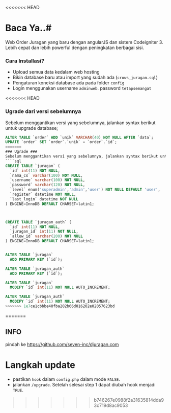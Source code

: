 <<<<<<< HEAD
# Baca Ya..#

Web Order Juragan yang baru dengan angularJS dan sistem Codeigniter 3. Lebih cepat dan lebih powerful dengan peningkatan berbagai sisi.

### Cara Installasi? ###

* Upload semua data kedalam web hosting
* Bikin database baru atau import yang sudah ada (`crows_juragan.sql`)
* Pengaturan koneksi database ada pada folder `config`
* Login menggunakan username `adminweb`. password `tetapsemangat`

<<<<<<< HEAD
### Ugrade dari versi sebelumnya ###
Sebelum menggantikan versi yang sebelumnya, jalankan syntax berikut untuk upgrade database;
````sql
ALTER TABLE `order` ADD `unik` VARCHAR(40) NOT NULL AFTER `data`;
UPDATE `order` SET `order`.`unik` = `order`.`id`;
=======
### Ugrade ###
Sebelum menggantikan versi yang sebelumnya, jalankan syntax berikut untuk upgrade database;
````sql
CREATE TABLE `juragan` (
  `id` int(11) NOT NULL,
  `nama_cs` varchar(100) NOT NULL,
  `username` varchar(100) NOT NULL,
  `password` varchar(120) NOT NULL,
  `level` enum('superadmin','admin','user') NOT NULL DEFAULT 'user',
  `register` datetime NOT NULL,
  `last_login` datetime NOT NULL
) ENGINE=InnoDB DEFAULT CHARSET=latin1;



CREATE TABLE `juragan_auth` (
  `id` int(11) NOT NULL,
  `juragan_id` int(11) NOT NULL,
  `allow_id` varchar(200) NOT NULL
) ENGINE=InnoDB DEFAULT CHARSET=latin1;


ALTER TABLE `juragan`
  ADD PRIMARY KEY (`id`);

ALTER TABLE `juragan_auth`
  ADD PRIMARY KEY (`id`);

ALTER TABLE `juragan`
  MODIFY `id` int(11) NOT NULL AUTO_INCREMENT;

ALTER TABLE `juragan_auth`
  MODIFY `id` int(11) NOT NULL AUTO_INCREMENT;
>>>>>>> 1e7ce1cbbbe40fba202b66d016202e02057623bd
````
=======
## INFO
pindah ke https://github.com/seven-inc/djuragan.com
# Langkah update #
* pastikan `hook` dalam `config.php` dalam mode `FALSE`.
* jalankan `/upgrade`. Setelah selesai step 1 dapat diubah hook menjadi `TRUE`.
>>>>>>> b746267e0988f2a31635814dda93c719d8ac9053
